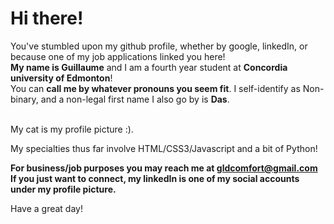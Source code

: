 <h1>Hi there!</h1>
You've stumbled upon my github profile, whether by google, linkedIn, or because one of my job applications linked you here!<br>
<strong>My name is Guillaume</strong> and I am a fourth year student at <b>Concordia university of Edmonton</b>!<br>
You can <b>call me by whatever pronouns you seem fit</b>. I self-identify as Non-binary, and a non-legal first name I also go by is <b>Das</b>.
  
<br>My cat is my profile picture :).

My specialties thus far involve HTML/CSS3/Javascript and a bit of Python!

<strong>For business/job purposes you may reach me at gldcomfort@gmail.com<br>
If you just want to connect, my linkedIn is one of my social accounts under my profile picture.</strong>

Have a great day!
